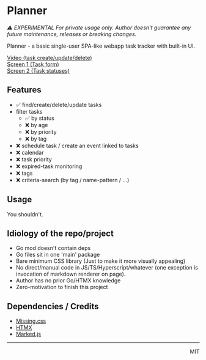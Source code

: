 # Planner

*⚠️ EXPERIMENTAL For private usage only. Author doesn't guarantee any future maintenance, releases or breaking changes.*

Planner - a basic single-user SPA-like webapp task tracker with built-in UI.

[Video (task create/update/delete)](doc/v0.0.5.webm)\
[Screen 1 (Task form)](doc/v0.0.5.webp)\
[Screen 2 (Task statuses)](doc/v0.0.6.webp)

## Features

- ✅ find/create/delete/update tasks
- filter tasks
  - ✅ by status
  - ❌ by age
  - ❌ by priority
  - ❌ by tag
- ❌ schedule task / create an event linked to tasks
- ❌ calendar
- ❌ task priority
- ❌ expired-task monitoring
- ❌ tags
- ❌ criteria-search (by tag / name-pattern / ...)

## Usage

You shouldn't.

## Idiology of the repo/project

- Go mod doesn't contain deps
- Go files sit in one 'main' package
- Bare minimum CSS library (Just to make it more visually appealing)
- No direct/manual code in JS/TS/Hyperscript/whatever (one exception is invocation of markdown renderer on page).
- Author has no prior Go/HTMX knowledge
- Zero-motivation to finish this project

## Dependencies / Credits

- [Missing.css](https://missing.style/)
- [HTMX](https://htmx.org/)
- [Marked.js](https://marked.js.org/)

---
<div style="text-align: right">MIT</div>